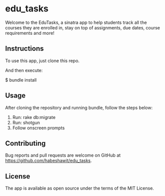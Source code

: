 
# edu_tasks
Welcome to the EduTasks, a sinatra app to help students track all the courses they are enrolled in, stay on top of assignments, due dates, course requirements and more!

## Instructions
To use this app, just clone this repo.

And then execute:

$ bundle install

## Usage
After cloning the repository and running bundle, follow the steps below:
1) Run: rake db:migrate
2) Run: shotgun
3) Follow onscreen prompts

## Contributing
Bug reports and pull requests are welcome on GitHub at https://github.com/habeshawit/edu_tasks.

## License
The app is available as open source under the terms of the MIT License.
